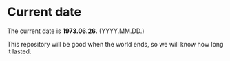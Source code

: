 # Current date

The current date is **1973.06.26.** (YYYY.MM.DD.)

This repository will be good when the world ends, so we will know how long it lasted.